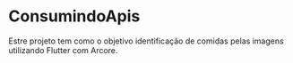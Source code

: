 # ConsumindoApis
Estre projeto tem como o objetivo identificação de comidas pelas imagens utilizando Flutter com Arcore.

